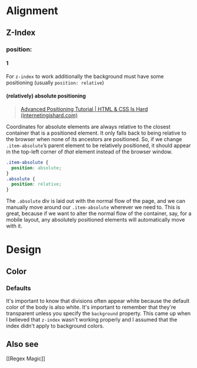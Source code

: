 # Alignment

## Z-Index

### position:

#### 1
For `z-index` to work additionally the background must have some positioning (usually `position: relative`)

#### (relatively) absolute positioning

> [Advanced Positioning Tutorial | HTML & CSS Is Hard (internetingishard.com)](https://www.internetingishard.com/html-and-css/advanced-positioning/)

Coordinates for absolute elements are always relative to the closest container that is a positioned element. It only falls back to being relative to the browser when none of its ancestors are positioned. So, if we change `.item-absolute`’s parent element to be relatively positioned, it should appear in the top-left corner of _that_ element instead of the browser window.

```css
.item-absolute {
  position: absolute;
}
.absolute {
  position: relative;
}
```

The `.absolute` div is laid out with the normal flow of the page, and we can manually move around our `.item-absolute` wherever we need to. This is great, because if we want to alter the normal flow of the container, say, for a mobile layout, any absolutely positioned elements will automatically move with it.

# Design

## Color

### Defaults

It's important to know that divisions often appear white because the default color of the body is also white. It's important to remember that they're transparent unless you specify the `background` property.
This came up when I believed that `z-index` wasn't working properly and I assumed that the index didn't apply to background colors.

## Also see

[[Regex Magic]]
